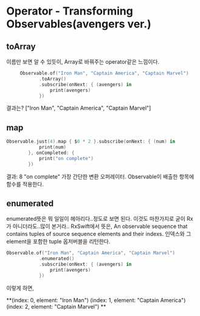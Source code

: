 # Operator - Transforming Observables(avengers ver.)

## toArray
이름만 보면 알 수 있듯이, Array로 바꿔주는 operator같은 느낌이다.
~~~swift
     Observable.of("Iron Man", "Captain America", "Captain Marvel")
            .toArray()
            .subscribe(onNext: { (avengers) in
                print(avengers)
            })
~~~
결과는? ["Iron Man", "Captain America", "Captain Marvel"]

## map

~~~swift 
Observable.just(4).map { $0 * 2 }.subscribe(onNext: { (num) in
            print(num)
        }, onCompleted: {
            print("on complete")
        })
~~~
결과: 8 "on complete"
가장 간단한 변환 오퍼레이터.
Observable이 배출한 항목에 함수를 적용한다.

## enumerated
enumerated뜻은 뭐 일일이 헤아리다..정도로 보면 된다. 이것도 마찬가지로 굳이 Rx가 아니더라도..많이 본거라..
RxSwift에서 뜻은, An observable sequence that contains tuples of source sequence elements and their indexs. 
인덱스와 그 element을 포함한 tuple 옵저버블을 리턴한다. 

~~~swift 
Observable.of("Iron Man", "Captain America", "Captain Marvel")
            .enumerated()
            .subscribe(onNext: { (avengers) in
                print(avengers)
            })
~~~

이렇게 하면,

**(index: 0, element: "Iron Man")
(index: 1, element: "Captain America")
(index: 2, element: "Captain Marvel")
**






















